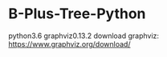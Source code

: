 # B-Plus-Tree-Python
python3.6 graphviz0.13.2
download graphviz: https://www.graphviz.org/download/
